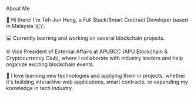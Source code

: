 

About Me

👋 Hi there! I'm Teh Jun Heng, a Full Stack/Smart Contract Developer based in Malaysia 🇲🇾.

💻 Currently learning and working on several blockchain projects.

🌐 Vice President of External Affairs at APUBCC (APU Blockchain & Cryptocurrency Club), where I collaborate with industry leaders and help organize exciting blockchain events.

🚀 I love learning new technologies and applying them in projects, whether it's building interactive web applications, smart contracts, or expanding my knowledge in tech industry.
